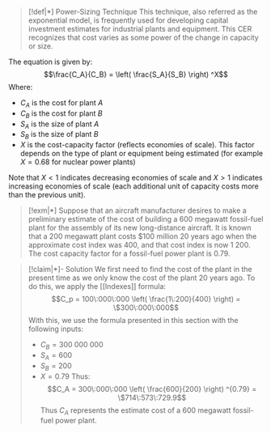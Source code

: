 
>[!def|*] Power-Sizing Technique
>This technique, also referred as the exponential model, is frequently used for developing capital investment estimates for industrial plants and equipment. This CER recognizes that cost varies as some power of the change in capacity or size.
>

The equation is given by: $$\frac{C_A}{C_B} = \left(  \frac{S_A}{S_B} \right) ^X$$
Where:
- $C_A$ is the cost for plant $A$
- $C_B$ is the cost for plant $B$
- $S_A$ is the size of plant $A$
- $S_B$ is the size of plant $B$
- $X$ is the cost-capacity factor (reflects economies of scale). This factor depends on the type of plant or equipment being estimated (for example $X=0.68$ for nuclear power plants)

Note that $X<1$ indicates decreasing economies of scale and $X > 1$ indicates increasing economies of scale (each additional unit of capacity costs more than the previous unit).

>[!exm|*]
>Suppose that an aircraft manufacturer desires to make a preliminary estimate of the cost of building a $600$ megawatt fossil-fuel plant for the assembly of its new long-distance aircraft. It is known that a $200$ megawatt plant costs $\$100$ million $20$ years ago when the approximate cost index was $400$, and that cost index is now $1\:200$. The cost capacity factor for a fossil-fuel power plant is $0.79$.

>[!claim|*]- Solution
>We first need to find the cost of the plant in the present time as we only know the cost of the plant $20$ years ago. To do this, we apply the [[Indexes]] formula: $$C_p = 100\:000\:000 \left(  \frac{1\:200}{400} \right) = \$300\:000\:000$$With this, we use the formula presented in this section with the following inputs:
>- $C_B = 300\:000\:000$
>- $S_A = 600$
>- $S_B = 200$
>- $X = 0.79$
>Thus: $$C_A = 300\:000\:000 \left(  \frac{600}{200} \right)  ^{0.79} = \$714\:573\:729.9$$Thus $C_A$ represents the estimate cost of a $600$ megawatt fossil-fuel power plant.


